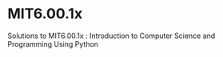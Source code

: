 # MIT6.00.1x
Solutions to  MIT6.00.1x : Introduction to Computer Science and Programming Using Python
